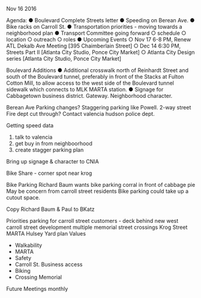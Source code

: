Nov 16 2016

Agenda:
● Boulevard Complete Streets letter
● Speeding on Berean Ave.
● Bike racks on Carroll St.
● Transportation priorities - moving towards a neighborhood plan
● Transport Committee going forward
○   schedule
○   location
○   outreach
○   roles
● Upcoming Events
○   Nov 17 6-8 PM, Renew ATL Dekalb Ave Meeting [395 Chaimberlain Street]
○   Dec 14 6:30 PM, Streets Part II [Atlanta City Studio, Ponce City Market]
○   Atlanta City Design series [Atlanta City Studio, Ponce City Market]

Boulevard Additions
● Additional crosswalk north of Reinhardt Street and south of the Boulevard tunnel, preferably in front of the Stacks at Fulton Cotton Mill, to allow access to the west side of the Boulevard tunnel sidewalk which connects to MLK MARTA station.
● Signage for Cabbagetown business district. Gateway. Neighborhood character.

Berean Ave
Parking changes? Staggering parking like Powell. 
2-way street
Fire dept cut through?
Contact
  valencia hudson
  police dept. 

 Getting speed data

1.  talk to valencia
2.  get buy in from neighboorhood
3.  create stagger parking plan

Bring up signage & character to CNIA

Bike Share - corner spot near krog

Bike Parking
Richard Baum wants bike parking corral in front of cabbage pie
May be concern from carroll street residents
Bike parking could take up a cutout space.

Copy Richard Baum & Paul to BKatz

Priorities
parking for carroll street customers - deck behind new west carroll street development
multiple memorial street crossings
Krog Street MARTA
Hulsey Yard plan
Values
 - Walkability
 - MARTA
 - Safety
 - Carroll St. Business access
 - Biking
 - Crossing Memorial

Future Meetings
monthly

